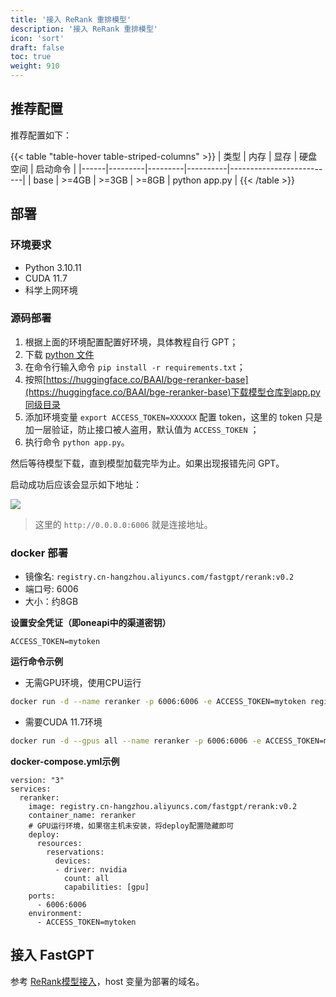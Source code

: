 ```yaml
---
title: '接入 ReRank 重排模型'
description: '接入 ReRank 重排模型'
icon: 'sort'
draft: false
toc: true
weight: 910
---
```


## 推荐配置

推荐配置如下：

{{< table "table-hover table-striped-columns" >}}
| 类型 | 内存 | 显存 | 硬盘空间 | 启动命令 |
|------|---------|---------|----------|--------------------------|
| base | >=4GB | >=3GB | >=8GB | python app.py |
{{< /table >}}

## 部署

### 环境要求

- Python 3.10.11
- CUDA 11.7
- 科学上网环境

### 源码部署

1. 根据上面的环境配置配置好环境，具体教程自行 GPT；
2. 下载 [python 文件](https://github.com/labring/FastGPT/tree/main/python/reranker/bge-reranker-base)
3. 在命令行输入命令 `pip install -r requirements.txt`；
4. 按照[https://huggingface.co/BAAI/bge-reranker-base](https://huggingface.co/BAAI/bge-reranker-base)下载模型仓库到app.py同级目录
5. 添加环境变量 `export ACCESS_TOKEN=XXXXXX` 配置 token，这里的 token 只是加一层验证，防止接口被人盗用，默认值为 `ACCESS_TOKEN` ；
6. 执行命令 `python app.py`。

然后等待模型下载，直到模型加载完毕为止。如果出现报错先问 GPT。

启动成功后应该会显示如下地址：

![](/imgs/chatglm2.png)

> 这里的 `http://0.0.0.0:6006` 就是连接地址。

### docker 部署

+ 镜像名: `registry.cn-hangzhou.aliyuncs.com/fastgpt/rerank:v0.2`  
+ 端口号: 6006
+ 大小：约8GB

**设置安全凭证（即oneapi中的渠道密钥）**
```
ACCESS_TOKEN=mytoken
```

**运行命令示例**
- 无需GPU环境，使用CPU运行
```sh
docker run -d --name reranker -p 6006:6006 -e ACCESS_TOKEN=mytoken registry.cn-hangzhou.aliyuncs.com/fastgpt/rerank:v0.2
```

- 需要CUDA 11.7环境
```sh
docker run -d --gpus all --name reranker -p 6006:6006 -e ACCESS_TOKEN=mytoken registry.cn-hangzhou.aliyuncs.com/fastgpt/rerank:v0.2
```

**docker-compose.yml示例**
```
version: "3"
services:
  reranker:
    image: registry.cn-hangzhou.aliyuncs.com/fastgpt/rerank:v0.2
    container_name: reranker
    # GPU运行环境，如果宿主机未安装，将deploy配置隐藏即可
    deploy:
      resources:
        reservations:
          devices:
          - driver: nvidia
            count: all
            capabilities: [gpu]
    ports:
      - 6006:6006
    environment:
      - ACCESS_TOKEN=mytoken

```
## 接入 FastGPT

参考 [ReRank模型接入](/docs/development/configuration/#rerank-接入)，host 变量为部署的域名。
